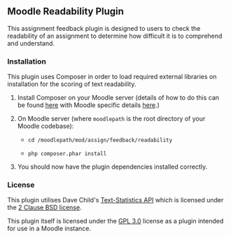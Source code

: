 ## Moodle Readability Plugin

This assignment feedback plugin is designed to users to check the readability of an assignment to determine how difficult it is to comprehend and understand.

### Installation

This plugin uses Composer in order to load required external libraries on installation for the scoring of text readability.

1. Install Composer on your Moodle server (details of how to do this can be found [here](https://getcomposer.org/doc/00-intro.md) with Moodle specific details [here](https://docs.moodle.org/dev/Composer).)
2. On Moodle server (where `moodlepath` is the root directory of your Moodle codebase):

    - `cd /moodlepath/mod/assign/feedback/readability` 
    
    - `php composer.phar install`
    
3. You should now have the plugin dependencies installed correctly.

### License

This plugin utilises Dave Child's [Text-Statistics API](https://github.com/DaveChild/Text-Statistics) which is licensed under the [2 Clause BSD license](http://www.opensource.org/licenses/bsd-license.php).

This plugin itself is licensed under the [GPL 3.0](https://www.gnu.org/licenses/gpl-3.0.html) license as a plugin intended for use in a Moodle instance.
